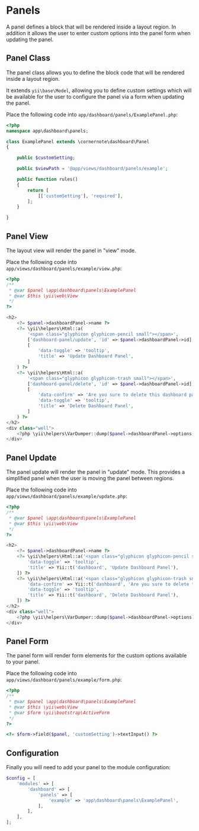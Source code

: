 # Panels

A panel defines a block that will be rendered inside a layout region.  In addition it allows the user to enter custom options into the panel form when updating the panel.


## Panel Class

The panel class allows you to define the block code that will be rendered inside a layout region.

It extends `yii\base\Model`, allowing you to define custom settings which will be available for the user to
configure the panel via a form when updating the panel.

Place the following code into `app/dashboard/panels/ExamplePanel.php`:

```php
<?php
namespace app\dashboard\panels;

class ExamplePanel extends \cornernote\dashboard\Panel
{

    public $customSetting;

    public $viewPath = '@app/views/dashboard/panels/example';

    public function rules()
    {
        return [
            [['customSetting'], 'required'],
        ];
    }

}
```


## Panel View

The layout view will render the panel in "view" mode.

Place the following code into `app/views/dashboard/panels/example/view.php`:

```php
<?php
/**
 * @var $panel \app\dashboard\panels\ExamplePanel
 * @var $this \yii\web\View
 */
?>

<h2>
    <?= $panel->dashboardPanel->name ?>
    <?= \yii\helpers\Html::a(
        '<span class="glyphicon glyphicon-pencil small"></span>',
        ['dashboard-panel/update', 'id' => $panel->dashboardPanel->id],
        [
            'data-toggle' => 'tooltip',
            'title' => 'Update Dashboard Panel',
        ]
    ) ?>
    <?= \yii\helpers\Html::a(
        '<span class="glyphicon glyphicon-trash small"></span>',
        ['dashboard-panel/delete', 'id' => $panel->dashboardPanel->id],
        [
            'data-confirm' => 'Are you sure to delete this dashboard panel?',
            'data-toggle' => 'tooltip',
            'title' => 'Delete Dashboard Panel',
        ]
    ) ?>
</h2>
<div class="well">
    <?php \yii\helpers\VarDumper::dump($panel->dashboardPanel->options); ?>
</div>
```


## Panel Update

The panel update will render the panel in "update" mode.  This provides a simplified panel when the user is moving the panel between regions.

Place the following code into `app/views/dashboard/panels/example/update.php`:

```php
<?php
/**
 * @var $panel \app\dashboard\panels\ExamplePanel
 * @var $this \yii\web\View
 */
?>

<h2>
    <?= $panel->dashboardPanel->name ?>
    <?= \yii\helpers\Html::a('<span class="glyphicon glyphicon-pencil small"></span>', ['dashboard-panel/update', 'id' => $panel->dashboardPanel->id], [
        'data-toggle' => 'tooltip',
        'title' => Yii::t('dashboard', 'Update Dashboard Panel'),
    ]) ?>
    <?= \yii\helpers\Html::a('<span class="glyphicon glyphicon-trash small"></span>', ['dashboard-panel/delete', 'id' => $panel->dashboardPanel->id], [
        'data-confirm' => Yii::t('dashboard', 'Are you sure to delete this dashboard panel?'),
        'data-toggle' => 'tooltip',
        'title' => Yii::t('dashboard', 'Delete Dashboard Panel'),
    ]) ?>
</h2>
<div class="well">
    <?php \yii\helpers\VarDumper::dump($panel->dashboardPanel->options); ?>
</div>
```


## Panel Form

The panel form will render form elements for the custom options available to your panel.

Place the following code into `app/views/dashboard/panels/example/form.php`:

```php
<?php
/**
 * @var $panel \app\dashboard\panels\ExamplePanel
 * @var $this \yii\web\View
 * @var $form \yii\bootstrap\ActiveForm
 */
?>

<?= $form->field($panel, 'customSetting')->textInput() ?>
```


## Configuration

Finally you will need to add your panel to the module configuration:

```php
$config = [
    'modules' => [
        'dashboard' => [
            'panels' => [
                'example' => 'app\dashboard\panels\ExamplePanel',
            ],
        ],
    ],
];
```
